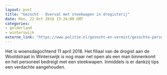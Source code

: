 ```yaml
---
layout: post
title: "Gezocht - Overval met steekwapen in drogisterij"
date: Mon, 22 Oct 2018 13:24:00 GMT
categories: 
- gelderland 
- winterswijk 
externe_link: "https://www.politie.nl/gezocht-en-vermist/gezochte-personen/2018/oktober/02-oon/gld/overval-met-steekwapen-in-drogist.html"
---
```


Het is woensdagochtend 11 april 2018. Het filiaal van de drogist aan de Wooldstraat in Winterswijk is nog maar net open als een man binnenkomt en het personeel bedreigt met een steekwapen. Inmiddels is er dankzij tips een verdachte aangehouden.
